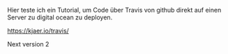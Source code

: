 Hier teste ich ein Tutorial, um Code über Travis von github direkt auf einen Server zu digital ocean zu deployen.

https://kjaer.io/travis/

Next version 2
